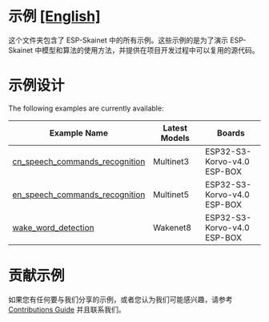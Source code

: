 # 示例 [[English]](./README.md)

这个文件夹包含了 ESP-Skainet 中的所有示例。这些示例的是为了演示 ESP-Skainet 中模型和算法的使用方法，并提供在项目开发过程中可以复用的源代码。

# 示例设计


The following examples are currently available:

| Example Name                                                 | Latest Models  | Boards                          |
| ------------------------------------------------------------ | -------------- | ------------------------------- |
| [cn_speech_commands_recognition](./cn_speech_commands_recognition) | Multinet3<br/> | ESP32-S3-Korvo-v4.0<br/>ESP-BOX |
| [en_speech_commands_recognition](./en_speech_commands_recognition) | Multinet5      | ESP32-S3-Korvo-v4.0<br/>ESP-BOX |
| [wake_word_detection](./wake_word_detection)                 | Wakenet8       | ESP32-S3-Korvo-v4.0<br/>ESP-BOX |

# 贡献示例

如果您有任何要与我们分享的示例，或者您认为我们可能感兴趣，请参考 [Contributions Guide](https://esp-idf.readthedocs.io/en/latest/contribute/index.html) 并且联系我们。


